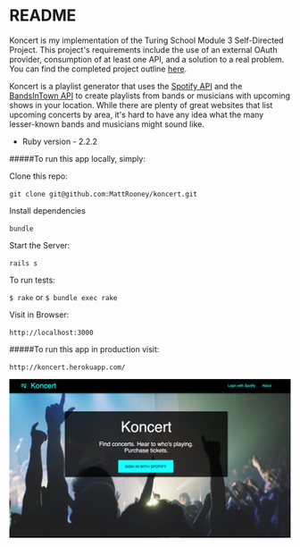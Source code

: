 # README

Koncert is my implementation of the Turing School Module 3 Self-Directed Project.
This project's requirements include the use of an external OAuth provider, consumption of at
least one API, and a solution to a real problem. You can find the completed project
outline [here](https://github.com/turingschool/lesson_plans/blob/master/ruby_03-professional_rails_applications/self_directed_project.md).

Koncert is a playlist generator that uses the [Spotify API](https://developer.spotify.com/web-api/) and the [BandsInTown API](https://www.bandsintown.com/api/1.0/requests#events-search) to create playlists from bands or musicians with upcoming shows in your location. While there are plenty of great websites that list upcoming concerts by area, it's hard to have any idea what the many lesser-known bands and musicians might sound like.

* Ruby version - 2.2.2

#####To run this app locally, simply:

Clone this repo:

`git clone git@github.com:MattRooney/koncert.git`

Install dependencies

`bundle`

Start the Server:

`rails s`

To run tests:

`$ rake` or `$ bundle exec rake`

Visit in Browser:

`http://localhost:3000`

#####To run this app in production visit:

`http://koncert.herokuapp.com/`

![homescreen](/app/assets/images/koncert.png)
